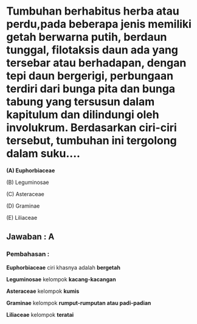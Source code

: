 # Tumbuhan berhabitus herba atau perdu,pada beberapa jenis memiliki getah berwarna putih, berdaun tunggal, filotaksis daun ada yang tersebar atau berhadapan, dengan tepi daun bergerigi, perbungaan terdiri dari bunga pita dan bunga tabung yang tersusun dalam kapitulum dan dilindungi oleh involukrum. Berdasarkan ciri-ciri tersebut, tumbuhan ini tergolong dalam suku.... 

**(A) Euphorbiaceae** 

(B) Leguminosae 

(C) Asteraceae 

(D) Graminae 

(E) Liliaceae



## Jawaban : A

### Pembahasan :

**Euphorbiaceae** ciri khasnya adalah **bergetah**

**Leguminosae** kelompok **kacang-kacangan**

**Asteraceae** kelompok **kumis** 

**Graminae** kelompok **rumput-rumputan atau padi-padian**

**Liliaceae** kelompok **teratai**


